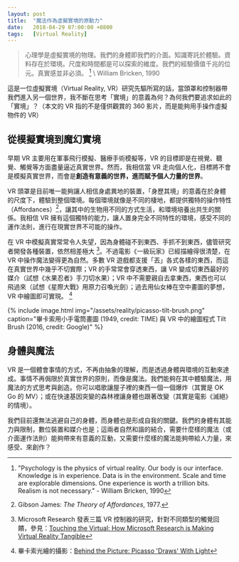 ```yaml
---
layout: post
title:  "魔法作為虛擬實境的原動力"
date:   2018-04-29 07:00:00 +0800
tags:   [Virtual Reality]
---
```


> 心理學是虛擬實境的物理。我們的身體即我們的介面。知識寄託於體驗。資料存在於環境。尺度和時間都是可以探索的維度。我們的經驗價值千兆的位元。真實感並非必須。 [^1] \\
> William Bricken, 1990

這是一位虛擬實境（Virtual Reality, VR）研究先驅所寫的話，當頭罩和控制器帶我們進入另一個世界，我不斷在思考「實境」的意義為何？為何我們要追求如此的「實境」？（本文的 VR 指的不是僅供觀賞的 360 影片，而是能夠用手操作虛擬物件的 VR）

## 從模擬實境到魔幻實境

早期 VR 主要用在軍事飛行模擬、醫療手術模擬等，VR 的目標即是在視覺、聽覺、觸覺等方面盡量逼近真實世界。然而，我相信當 VR 走向個人化，目標將不會是模擬真實世界，而會是**創造有意義的世界，進而賦予個人力量的世界**。

VR 頭罩是目前唯一能夠讓人相信身處異地的裝置，「身歷其境」的意義在於身體的尺度下，體驗到整個環境。每個環境就像是不同的棲地，都提供獨特的操作特性（Affordances）[^2]，讓其中的生物用不同的方式生活，和環境培養出共生的關係。我相信 VR 擁有這個獨特的能力，讓人置身完全不同特性的環境，感受不同的運作法則，進行在現實世界不可能的操作。

在 VR 中模擬真實常常令人失望，因為身體碰不到東西、手抓不到東西，儘管研究者開發各種裝置，依然相差極大 [^3]。不過電影《一級玩家》已經描繪得很清楚，在 VR 中操作魔法變得更為自然。多數 VR 遊戲都支援「丟」各式各樣的東西，而這在真實世界中幾乎不切實際；VR 的手常常會穿透東西，讓 VR 變成切東西最好的媒介（試想《水果忍者》手刀切水果）；VR 中不需要親自去拿東西，東西也可以飛過來（試想《星際大戰》用原力召喚光劍）；過去用仙女棒在空中畫圖的夢想，VR 中繪圖即可實現。 [^4]

{% include image.html
           img="/assets/reality/picasso-tilt-brush.png"
           caption="畢卡索用小手電筒畫圖 (1949, credit: TIME) 與 VR 中的繪圖程式 Tilt Brush (2016, credit: Google)" %}

## 身體與魔法

VR 是一個體會事情的方式，不再由抽象的理解，而是透過身體與環境的互動來達成。事情不再侷限於真實世界的原則，而像是魔法。我們能夠在其中體驗魔法，用魔法的方式思考與創造。你可以唱歌讓屋子裡的東西一個一個爆炸（其實是 OK Go 的 MV）；或在快速基因突變的森林裡讓身體也跟著改變（其實是電影《滅絕》的情境）。

我們目前還無法逃避自己的身體，而身體也是形成自我的關鍵。我們的身體有其能力與限制，數位裝置和媒介也是；這兩者自然和諧的結合，需要什麼樣的魔法（或介面運作法則）能夠帶來有意義的互動，又需要什麼樣的魔法能夠帶給人力量，來感受、來創作？

[^1]: "Psychology is the physics of virtual reality. Our body is our interface. Knowledge is in experience. Data is in the environment. Scale and time are explorable dimensions. One experience is worth a trillion bits. Realism is not necessary." - William Bricken, 1990
[^2]: Gibson James: *The Theory of Affordances*, 1977.
[^3]: Microsoft Research 發表三篇 VR 控制器的研究，針對不同類型的觸覺回饋，參見：[Touching the Virtual: How Microsoft Research is Making Virtual Reality Tangible](https://www.microsoft.com/en-us/research/blog/touching-virtual-microsoft-research-making-virtual-reality-tangible/)
[^4]: 畢卡索光繪的攝影：[Behind the Picture: Picasso 'Draws' With Light](http://time.com/3746330/behind-the-picture-picasso-draws-with-light/)

